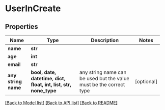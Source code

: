 # UserInCreate


## Properties
Name | Type | Description | Notes
------------ | ------------- | ------------- | -------------
**name** | **str** |  | 
**age** | **int** |  | 
**email** | **str** |  | 
**any string name** | **bool, date, datetime, dict, float, int, list, str, none_type** | any string name can be used but the value must be the correct type | [optional]

[[Back to Model list]](../README.md#documentation-for-models) [[Back to API list]](../README.md#documentation-for-api-endpoints) [[Back to README]](../README.md)


